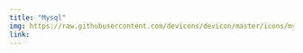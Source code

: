 ```yaml
---
title: "Mysql"
img: https://raw.githubusercontent.com/devicons/devicon/master/icons/mysql/mysql-original-wordmark.svg
link: 
---
```



